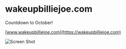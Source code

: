 # wakeupbilliejoe.com

Countdown to October!

[www.wakeupbilliejoe.com](https://wakeupbilliejoe.com)

![Screen Shot](https://firebasestorage.googleapis.com/v0/b/wakeupbilliejoe.appspot.com/o/assets%2Fscreencapture-wakeupbilliejoe-1511661772681.png?alt=media&token=4d12d0bf-9658-4241-b4cc-67bc4b152c58)
